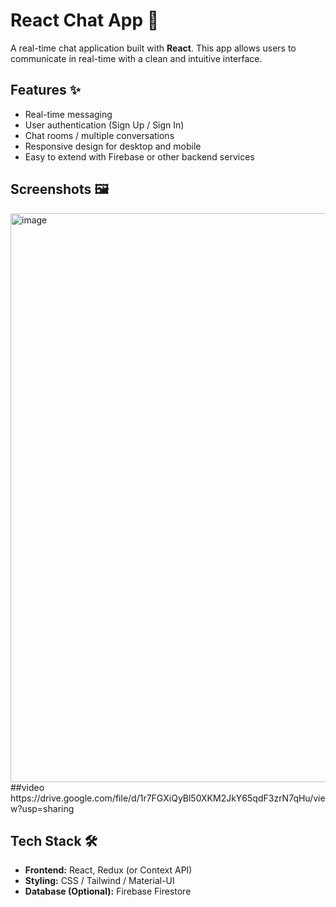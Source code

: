 # React Chat App 💬

A real-time chat application built with **React**. This app allows users to communicate in real-time with a clean and intuitive interface.  

## Features ✨
- Real-time messaging
- User authentication (Sign Up / Sign In)
- Chat rooms / multiple conversations
- Responsive design for desktop and mobile
- Easy to extend with Firebase or other backend services

## Screenshots 🖼️
<img width="1919" height="910" alt="image" src="https://github.com/user-attachments/assets/b82dd049-7eb4-498b-8b66-626067bcb1bc" />
##video
https://drive.google.com/file/d/1r7FGXiQyBl50XKM2JkY65qdF3zrN7qHu/view?usp=sharing

## Tech Stack 🛠️
- **Frontend:** React, Redux (or Context API)
- **Styling:** CSS / Tailwind / Material-UI
- **Database (Optional):** Firebase Firestore 
